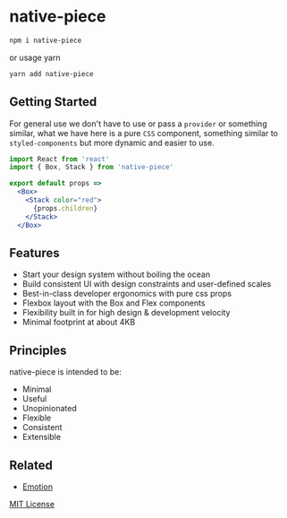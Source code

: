 
# native-piece

```sh
npm i native-piece
```

or usage yarn

```sh
yarn add native-piece
```

## Getting Started

For general use we don't have to use or pass a `provider` or something similar, what we have here is a pure `CSS` component, something similar to `styled-components` but more dynamic and easier to use.

```jsx
import React from 'react'
import { Box, Stack } from 'native-piece'

export default props =>
  <Box>
    <Stack color="red">
      {props.children}
    </Stack>
  </Box>
```

## Features

* Start your design system without boiling the ocean
* Build consistent UI with design constraints and user-defined scales
* Best-in-class developer ergonomics with pure css props
* Flexbox layout with the Box and Flex components
* Flexibility built in for high design & development velocity
* Minimal footprint at about 4KB

## Principles

native-piece is intended to be:

* Minimal
* Useful
* Unopinionated
* Flexible
* Consistent
* Extensible

## Related

* [Emotion][]

[emotion]: https://emotion.sh
[MIT License](LICENSE.md)
